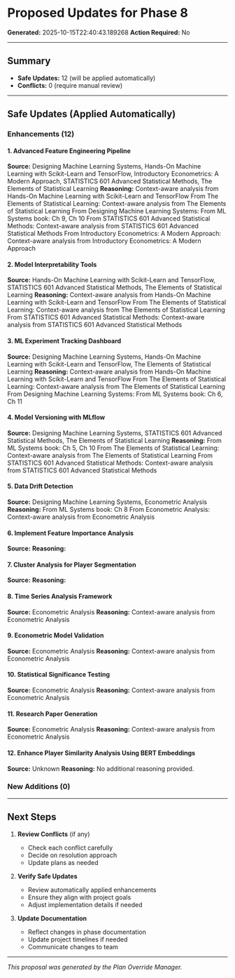 # Proposed Updates for Phase 8

**Generated:** 2025-10-15T22:40:43.189268
**Action Required:** No

---

## Summary

- **Safe Updates:** 12 (will be applied automatically)
- **Conflicts:** 0 (require manual review)

---

## Safe Updates (Applied Automatically)

### Enhancements (12)

#### 1. Advanced Feature Engineering Pipeline

**Source:** Designing Machine Learning Systems, Hands-On Machine Learning with Scikit-Learn and TensorFlow, Introductory Econometrics: A Modern Approach, STATISTICS 601 Advanced Statistical Methods, The Elements of Statistical Learning
**Reasoning:** Context-aware analysis from Hands-On Machine Learning with Scikit-Learn and TensorFlow From The Elements of Statistical Learning: Context-aware analysis from The Elements of Statistical Learning From Designing Machine Learning Systems: From ML Systems book: Ch 9, Ch 10 From STATISTICS 601 Advanced Statistical Methods: Context-aware analysis from STATISTICS 601 Advanced Statistical Methods From Introductory Econometrics: A Modern Approach: Context-aware analysis from Introductory Econometrics: A Modern Approach

#### 2. Model Interpretability Tools

**Source:** Hands-On Machine Learning with Scikit-Learn and TensorFlow, STATISTICS 601 Advanced Statistical Methods, The Elements of Statistical Learning
**Reasoning:** Context-aware analysis from Hands-On Machine Learning with Scikit-Learn and TensorFlow From The Elements of Statistical Learning: Context-aware analysis from The Elements of Statistical Learning From STATISTICS 601 Advanced Statistical Methods: Context-aware analysis from STATISTICS 601 Advanced Statistical Methods

#### 3. ML Experiment Tracking Dashboard

**Source:** Designing Machine Learning Systems, Hands-On Machine Learning with Scikit-Learn and TensorFlow, The Elements of Statistical Learning
**Reasoning:** Context-aware analysis from Hands-On Machine Learning with Scikit-Learn and TensorFlow From The Elements of Statistical Learning: Context-aware analysis from The Elements of Statistical Learning From Designing Machine Learning Systems: From ML Systems book: Ch 6, Ch 11

#### 4. Model Versioning with MLflow

**Source:** Designing Machine Learning Systems, STATISTICS 601 Advanced Statistical Methods, The Elements of Statistical Learning
**Reasoning:** From ML Systems book: Ch 5, Ch 10 From The Elements of Statistical Learning: Context-aware analysis from The Elements of Statistical Learning From STATISTICS 601 Advanced Statistical Methods: Context-aware analysis from STATISTICS 601 Advanced Statistical Methods

#### 5. Data Drift Detection

**Source:** Designing Machine Learning Systems, Econometric Analysis
**Reasoning:** From ML Systems book: Ch 8 From Econometric Analysis: Context-aware analysis from Econometric Analysis

#### 6. Implement Feature Importance Analysis

**Source:** 
**Reasoning:** 

#### 7. Cluster Analysis for Player Segmentation

**Source:** 
**Reasoning:** 

#### 8. Time Series Analysis Framework

**Source:** Econometric Analysis
**Reasoning:** Context-aware analysis from Econometric Analysis

#### 9. Econometric Model Validation

**Source:** Econometric Analysis
**Reasoning:** Context-aware analysis from Econometric Analysis

#### 10. Statistical Significance Testing

**Source:** Econometric Analysis
**Reasoning:** Context-aware analysis from Econometric Analysis

#### 11. Research Paper Generation

**Source:** Econometric Analysis
**Reasoning:** Context-aware analysis from Econometric Analysis

#### 12. Enhance Player Similarity Analysis Using BERT Embeddings

**Source:** Unknown
**Reasoning:** No additional reasoning provided.


### New Additions (0)


---

## Next Steps

1. **Review Conflicts** (if any)
   - Check each conflict carefully
   - Decide on resolution approach
   - Update plans as needed

2. **Verify Safe Updates**
   - Review automatically applied enhancements
   - Ensure they align with project goals
   - Adjust implementation details if needed

3. **Update Documentation**
   - Reflect changes in phase documentation
   - Update project timelines if needed
   - Communicate changes to team

---

*This proposal was generated by the Plan Override Manager.*

